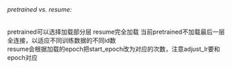 ## 
###### pretrained vs. resume:  
pretrained可以选择加载部分层 resume完全加载
当前pretrained不加载最后一层全连接，以适应不同训练数据的不同id数  
resume会根据加载的epoch把start_epoch改为对应的次数，注意adjust_lr要和epoch对应
